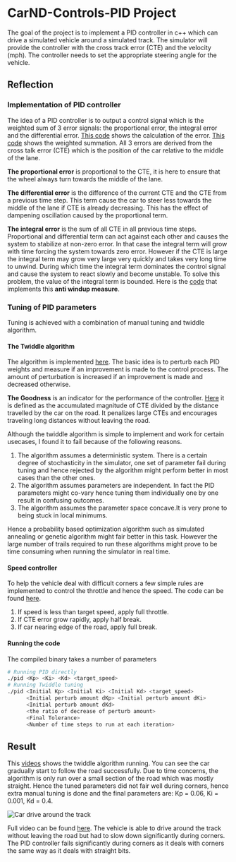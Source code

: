 # CarND-Controls-PID Project

The goal of the project is to implement a PID controller in c++ which can drive a simulated vehicle around a simulated track. The simulator will provide the controller with the cross track error (CTE) and the velocity (mph). The controller needs to set the appropriate steering angle for the vehicle.

## Reflection

### Implementation of PID controller

The idea of a PID controller is to output a control signal which is the weighted sum of 3 error signals: the proportional error, the integral error and the differential error. [This code](src/PID.cpp#L36-L38) shows the calculation of the error. [This code](src/PID.cpp#L48) shows the weighted summation. All 3 errors are derived from the cross talk error (CTE) which is the position of the car relative to the middle of the lane.

**The proportional error** is proportional to the CTE, it is here to ensure that the wheel always turn towards the middle of the lane.

**The differential error** is the difference of the current CTE and the CTE from a previous time step. This term cause the car to steer less towards the middle of the lane if CTE is already decreasing. This has the effect of dampening oscillation caused by the proportional term.

**The integral error** is the sum of all CTE in all previous time steps. Proportional and differential term can act against each other and causes the system to stabilize at non-zero error. In that case the integral term will grow with time forcing the system towards zero error. However if the CTE is large the integral term may grow very large very quickly and takes very long time to unwind. During which time the integral term dominates the control signal and cause the system to react slowly and become unstable. To solve this problem, the value of the integral term is bounded. Here is the [code](src/PID.cpp#L41-L42) that implements this **anti windup measure**.

### Tuning of PID parameters

Tuning is achieved with a combination of manual tuning and twiddle algorithm.

#### The Twiddle algorithm

The algorithm is implemented [here](src/twiddle.cpp). The basic idea is to perturb each PID weights and measure if an improvement is made to the control process. The amount of perturbation is increased if an improvement is made and decreased otherwise.

**The Goodness** is an indicator for the performance of the controller. [Here](src/main.cpp#L108) it is defined as the accumulated magnitude of CTE divided by the distance travelled by the car on the road. It penalizes large CTEs and encourages traveling long distances without leaving the road.

Although the twiddle algorithm is simple to implement and work for certain usecases, I found it to fail because of the following reasons.
1. The algorithm assumes a deterministic system. There is a certain degree of stochasticity in the simulator, one set of parameter fail during tuning and hence rejected by the algorithm might perform better in most cases than the other ones.
1. The algorithm assumes parameters are independent. In fact the PID parameters might co-vary hence tuning them individually one by one result in confusing outcomes.
1. The algorithm assumes the parameter space concave.It is very prone to being stuck in local minimums.

Hence a probability based optimization algorithm such as simulated annealing or genetic algorithm might fair better in this task. However the large number of trails required to run these algorithms might prove to be time consuming when running the simulator in real time.

#### Speed controller

To help the vehicle deal with difficult corners a few simple rules are implemented to control the throttle and hence the speed. The code can be found [here](src/main.cpp#L123-L132).

1. If speed is less than target speed, apply full throttle.
1. If CTE error grow rapidly, apply half break.
1. If car nearing edge of the road, apply full break.

#### Running the code

The compiled binary takes a number of parameters
```sh
# Running PID directly
./pid <Kp> <Ki> <Kd> <target_speed>
# Running Twiddle tuning
./pid <Initial Kp> <Initial Ki> <Initial Kd> <target_speed>
      <Initial perturb amount dKp> <Initial perturb amount dKi>
      <Initial perturb amount dKd>
      <the ratio of decrease of perturb amount>
      <Final Tolerance>
      <Number of time steps to run at each iteration>
```

## Result

This [videos](https://youtu.be/efuUPviqgTo) shows the twiddle algorithm running. You can see the car gradually start to follow the road successfully. Due to time concerns, the algorithm is only run over a small section of the road which was mostly straight. Hence the tuned parameters did not fair well during corners, hence extra manual tuning is done and the final parameters are:
Kp = 0.06, Ki = 0.001, Kd = 0.4.

![Car drive around the track](https://media.giphy.com/media/3baTNQklNxdoyjjSgE/giphy.gif)

Full video can be found [here](https://youtu.be/fndTk8xGfPQ). The vehicle is able to drive around the track without leaving the road but had to slow down significantly during corners. The PID controller fails significantly during corners as it deals with corners the same way as it deals with straight bits.
